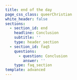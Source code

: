 ```yaml
---
title: end of the day
page_css_class: queerChristian
white_header: false
sections:
  - section_id: end
    headline: Conclusion
    subtitle: ''
    type: header_section
  - section_id: faq5
    questions:
      - question: Conclusion
        answer: ''
    type: faq_section
template: advanced
---
```

